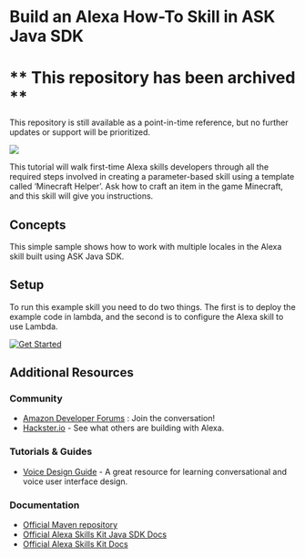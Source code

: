 Build an Alexa How-To Skill in ASK Java SDK
===========================================

# ** This repository has been archived **
This repository is still available as a point-in-time reference, but no further updates or support will be prioritized.

<img src="https://m.media-amazon.com/images/G/01/mobile-apps/dex/alexa/alexa-skills-kit/tutorials/quiz-game/header._TTH_.png" />

This tutorial will walk first-time Alexa skills developers through all
the required steps involved in creating a parameter-based skill using a
template called ‘Minecraft Helper’. Ask how to craft an item in the
game Minecraft, and this skill will give you instructions.


Concepts
--------

This simple sample shows how to work with multiple locales in the Alexa
skill built using ASK Java SDK.

Setup
-----

To run this example skill you need to do two things. The first is to
deploy the example code in lambda, and the second is to configure the
Alexa skill to use Lambda.

[![Get Started](https://camo.githubusercontent.com/db9b9ce26327ad3bac57ec4daf0961a382d75790/68747470733a2f2f6d2e6d656469612d616d617a6f6e2e636f6d2f696d616765732f472f30312f6d6f62696c652d617070732f6465782f616c6578612f616c6578612d736b696c6c732d6b69742f7475746f7269616c732f67656e6572616c2f627574746f6e732f627574746f6e5f6765745f737461727465642e5f5454485f2e706e67)](./instructions/1-voice-user-interface.md)

Additional Resources
--------------------

### Community

-  [Amazon Developer Forums](https://forums.developer.amazon.com/spaces/165/index.html) : Join the conversation!
-  [Hackster.io](https://www.hackster.io/amazon-alexa) - See what others are building with Alexa.

### Tutorials & Guides

-  [Voice Design Guide](https://developer.amazon.com/designing-for-voice/) -
   A great resource for learning conversational and voice user interface design.

### Documentation

-  [Official Maven repository](https://mvnrepository.com/artifact/com.amazon.alexa/ask-sdk)
-  [Official Alexa Skills Kit Java SDK Docs](https://alexa-skills-kit-sdk-for-java.readthedocs.io/en/latest/index.html)
-  [Official Alexa Skills Kit Docs](https://developer.amazon.com/docs/ask-overviews/build-skills-with-the-alexa-skills-kit.html)


